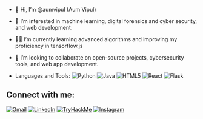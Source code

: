- 👋 Hi, I’m @aumvipul (Aum Vipul)

- 👀 I’m interested in machine learning, digital forensics and cyber security, and web development.

- 🌱🌱 I’m currently learning advanced algorithms and improving my proficiency in tensorflow.js

- 💞️  I’m looking to collaborate on open-source projects, cybersecurity tools, and web app development.






- Languages and Tools:
![Python](https://img.shields.io/badge/-Python-333333?style=flat&logo=python)
![Java](https://img.shields.io/badge/-Java-333333?style=flat&logo=java&logoColor=white)
![HTML5](https://img.shields.io/badge/-HTML5-333333?style=flat&logo=html5)
![React](https://img.shields.io/badge/-React-333333?style=flat&logo=react)
![Flask](https://img.shields.io/badge/-Flask-333333?style=flat&logo=flask)

 ## Connect with me:

[![Gmail](https://img.shields.io/badge/-Gmail-D14836?style=flat&logo=Gmail&logoColor=white)](mailto:aum.bipul444@gmail.com)
[![LinkedIn](https://img.shields.io/badge/-LinkedIn-0077B5?style=flat&logo=LinkedIn&logoColor=white)](https://www.linkedin.com/in/aum-vipul-8a90a925b/)
[![TryHackMe](https://img.shields.io/badge/-TryHackMe-FF3E00?style=flat&logo=tryhackme&logoColor=white)](https://tryhackme.com/p/hackerzone064)
[![Instagram](https://img.shields.io/badge/-Instagram-E4405F?style=flat&logo=Instagram&logoColor=white)](https://www.instagram.com/aum_vipul/)




